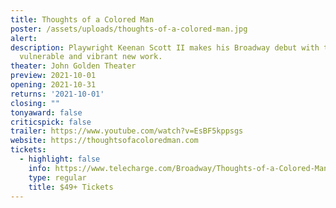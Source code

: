 ```yaml
---
title: Thoughts of a Colored Man
poster: /assets/uploads/thoughts-of-a-colored-man.jpg
alert: 
description: Playwright Keenan Scott II makes his Broadway debut with this
  vulnerable and vibrant new work.
theater: John Golden Theater
preview: 2021-10-01
opening: 2021-10-31
returns: '2021-10-01'
closing: ""
tonyaward: false
criticspick: false
trailer: https://www.youtube.com/watch?v=EsBF5kppsgs
website: https://thoughtsofacoloredman.com
tickets:
  - highlight: false
    info: https://www.telecharge.com/Broadway/Thoughts-of-a-Colored-Man/
    type: regular
    title: $49+ Tickets
---
```

